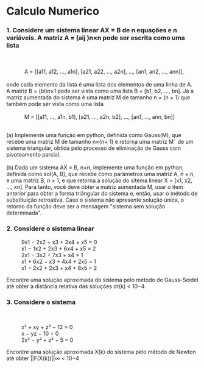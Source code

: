   <h1>Calculo Numerico</h1>

<h3>1. Considere um sistema linear AX = B de n equações e n variáveis. A matriz A = (aij )n×n pode ser escrita como uma lista</h3><br /><br/>
                        &nbsp;&nbsp;&nbsp;&nbsp;&nbsp;&nbsp;&nbsp;&nbsp;&nbsp;&nbsp;&nbsp; A = [[a11, a12, ..., a1n], [a21, a22, ..., a2n], ..., [an1, an2, ..., ann]],<br /> <br />
onde cada elemento da lista é uma lista dos elementos de uma linha de A.<br/> A matriz B = (bi)n×1 pode ser vista como uma lista B = [b1, b2, ..., bn]. Já a matriz aumentada do sistema é uma matriz M de tamanho n × (n + 1) que também pode ser vista como uma lista<br /> <br />
                        &nbsp;&nbsp;&nbsp;&nbsp;&nbsp;&nbsp;&nbsp;&nbsp;&nbsp;&nbsp;&nbsp; M = [[a11, ..., a1n, b1], [a21, ..., a2n, b2], ..., [an1, ..., ann, bn]]<br /><br /> 

(a) Implemente uma função em python, definida como Gauss(M), que recebe uma matriz M de tamanho n×(n+ 1) e retorna uma matriz M˜ de um sistema triangular, obtida pelo processo de eliminação de Gauss com pivoteamento parcial.<br /> <br />
(b) Dado um sistema AX = B, n×n, implemente uma função em python, definida como sol(A, B), que recebe como parâmetros uma matriz A, n × n, e uma matriz B, n × 1, e que retorna a solução do sitema linear X = [x1, x2, ..., xn]. Para tanto, você deve obter a matriz aumentada M, usar o item anterior para obter a forma triângular do sistema e, então, usar o método de substituição retroativa. Caso o sistema não apresente solução única, o retorno da função deve ser a mensagem "sistema sem solução determinada". 

<h3>2. Considere o sistema linear</h3>

&nbsp;&nbsp;&nbsp;&nbsp;&nbsp;&nbsp;&nbsp;&nbsp;&nbsp;&nbsp;9x1 − 2x2 + x3 + 3x4 + x5 = 0<br />
&nbsp;&nbsp;&nbsp;&nbsp;&nbsp;&nbsp;&nbsp;&nbsp;&nbsp;&nbsp;x1 − 1x2 + 2x3 + 6x4 + x5 = 2<br />
&nbsp;&nbsp;&nbsp;&nbsp;&nbsp;&nbsp;&nbsp;&nbsp;&nbsp;&nbsp;2x1 − 3x2 + 7x3 + x4 = 1<br />
&nbsp;&nbsp;&nbsp;&nbsp;&nbsp;&nbsp;&nbsp;&nbsp;&nbsp;&nbsp;x1 + 6x2 − x3 + 4x4 + 2x5 = 1<br />
&nbsp;&nbsp;&nbsp;&nbsp;&nbsp;&nbsp;&nbsp;&nbsp;&nbsp;&nbsp;x1 − 2x2 + 2x3 + x4 + 8x5 = 2<br />

Encontre uma solução aproximada do sistema pelo método de Gauss-Seidel até obter a distância relativa das
soluções dr(k) < 10−4.<br />

<h3>3. Considere o sistema</h3><br />

&nbsp;&nbsp;&nbsp;&nbsp;&nbsp;&nbsp;&nbsp;&nbsp;&nbsp;&nbsp;x² + xy + z² − 12 = 0<br />
&nbsp;&nbsp;&nbsp;&nbsp;&nbsp;&nbsp;&nbsp;&nbsp;&nbsp;&nbsp;x − yz − 10 = 0<br />
&nbsp;&nbsp;&nbsp;&nbsp;&nbsp;&nbsp;&nbsp;&nbsp;&nbsp;&nbsp;2x² − y² + z² + 5 = 0<br />

Encontre uma solução aproximada X(k) do sistema pelo método de Newton até obter ||F(X(k))||∞ < 10−4
